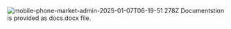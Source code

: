 ![mobile-phone-market-admin-2025-01-07T06-19-51 278Z](https://github.com/user-attachments/assets/9c5d2795-b7b7-42aa-a540-dfb47e37c2a8)
Documentstion is provided as docs.docx file.
